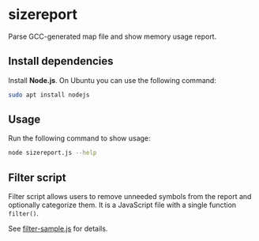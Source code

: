 # sizereport

Parse GCC-generated map file and show memory usage report.

## Install dependencies

Install **Node.js**.
On Ubuntu you can use the following command:

```sh
sudo apt install nodejs
```

## Usage

Run the following command to show usage:

```sh
node sizereport.js --help
```

## Filter script

Filter script allows users to remove unneeded symbols from the report
and optionally categorize them. It is a JavaScript file with a single
function `filter()`.

See [filter-sample.js](filter-sample.js) for details.
